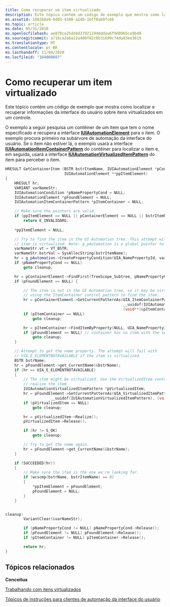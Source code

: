 ```yaml
---
title: Como recuperar um item virtualizado
description: Este tópico contém um código de exemplo que mostra como localizar e recuperar informações da interface do usuário sobre itens virtualizados em um controle.
ms.assetid: 1882b8a9-0d03-4388-a1d0-1bff0ab9fc66
ms.topic: article
ms.date: 05/31/2018
ms.openlocfilehash: ae878ce25dd4d279211948ddaa6f9d0965ce9b40
ms.sourcegitcommit: a716ca2a6a22a400f02c6b31699cf4da83ee3619
ms.translationtype: MT
ms.contentlocale: pt-BR
ms.lasthandoff: 11/04/2020
ms.locfileid: "104008607"
---
```

# <a name="how-to-retrieve-a-virtualized-item"></a>Como recuperar um item virtualizado

Este tópico contém um código de exemplo que mostra como localizar e recuperar informações da interface do usuário sobre itens virtualizados em um controle.


O exemplo a seguir pesquisa um contêiner de um item que tem o nome especificado e recupera a interface [**IUIAutomationElement**](/windows/desktop/api/UIAutomationClient/nn-uiautomationclient-iuiautomationelement) para o item. O exemplo procura primeiro na subárvore de automação da interface do usuário. Se o item não estiver lá, o exemplo usará a interface [**IUIAutomationItemContainerPattern**](/windows/desktop/api/UIAutomationClient/nn-uiautomationclient-iuiautomationitemcontainerpattern) do contêiner para localizar o item e, em seguida, usará a interface [**IUIAutomationVirtualizedItemPattern**](/windows/desktop/api/UIAutomationClient/nn-uiautomationclient-iuiautomationvirtualizeditempattern) do item para perceber o item.


```C++
HRESULT GetContainerItem (BSTR bstrItemName, IUIAutomationElement *pContainerElement, 
                          IUIAutomationElement **ppItemElement)                                  
{
    HRESULT hr;
    VARIANT varNameStr;
    IUIAutomationCondition *pNamePropertyCond = NULL;
    IUIAutomationElement *pFoundElement = NULL;
    IUIAutomationItemContainerPattern *pItemContainer = NULL;

    // Make sure the pointers are valid.
    if (ppItemElement == NULL || pContainerElement == NULL || bstrItemName == NULL)
        return E_INVALIDARG;
    
    *ppItemElement = NULL;

    // Try to find the item in the UI Automation tree. This attempt will fail if the
    // item is virtualized. Note: g_pAutomation is a global pointer to the IUIAutomation interface.
    varNameStr.vt = VT_BSTR;
    varNameStr.bstrVal = SysAllocString(bstrItemName);
    hr = g_pAutomation->CreatePropertyCondition(UIA_NamePropertyId, varNameStr, &pNamePropertyCond);
    if (pNamePropertyCond == NULL)
        goto cleanup;

    hr = pContainerElement->FindFirst(TreeScope_Subtree, pNamePropertyCond, &pFoundElement);
    if (pFoundElement == NULL) { 

        // The item is not in the UI Automation tree, so it may be virtualized. Try
        // using the ItemContainer control pattern to find the item.
        hr = pContainerElement->GetCurrentPatternAs(UIA_ItemContainerPatternId, 
                                                    __uuidof(IUIAutomationItemContainerPattern), 
                                                    (void**)&pItemContainer);
        if (pItemContainer == NULL)
            goto cleanup;

        hr = pItemContainer->FindItemByProperty(NULL, UIA_NamePropertyId, varNameStr, &pFoundElement);
        if (pFoundElement == NULL) // container has no item with the specified name
            goto cleanup;
    }

    // Attempt to get the name property. The attempt will fail with 
    // UIA_E_ELEMENTNOTAVAILABLE if the item is virtualized. 
    BSTR bstrName; 
    hr = pFoundElement->get_CurrentName(&bstrName);
    if (hr == UIA_E_ELEMENTNOTAVAILABLE) 
    {
        // The item might be virtualized. Use the VirtualizedItem control pattern to 
        // realize the item. 
        IUIAutomationVirtualizedItemPattern *pVirtualizedItem;
        hr = pFoundElement->GetCurrentPatternAs(UIA_VirtualizedItemPatternId, 
                    __uuidof(IUIAutomationVirtualizedItemPattern), (void**)&pVirtualizedItem);
        if (pVirtualizedItem == NULL)
            goto cleanup;

        hr = pVirtualizedItem->Realize();
        pVirtualizedItem->Release();

        if (hr != S_OK)
            goto cleanup;

        // Try to get the name again. 
        hr = pFoundElement->get_CurrentName(&bstrName);
    }    

    if (SUCCEEDED(hr))
    {
        // Make sure the item is the one we're looking for.
        if (wcscmp(bstrName, bstrItemName) == 0)
        {
            *ppItemElement = pFoundElement;
            pFoundElement = NULL;
        }
    }


cleanup:
        VariantClear(&varNameStr);

        if (pNamePropertyCond != NULL) pNamePropertyCond->Release();
        if (pFoundElement != NULL) pFoundElement->Release();
        if (pItemContainer != NULL) pItemContainer->Release();

        return hr;
}
```



## <a name="related-topics"></a>Tópicos relacionados

<dl> <dt>

**Conceitua**
</dt> <dt>

[Trabalhando com itens virtualizados](uiauto-workingwithvirtualizeditems.md)
</dt> <dt>

[Tópicos de instruções para clientes de automação da interface do usuário](uiauto-howto-topics-for-uiautomation-clients.md)
</dt> </dl>

 

 





